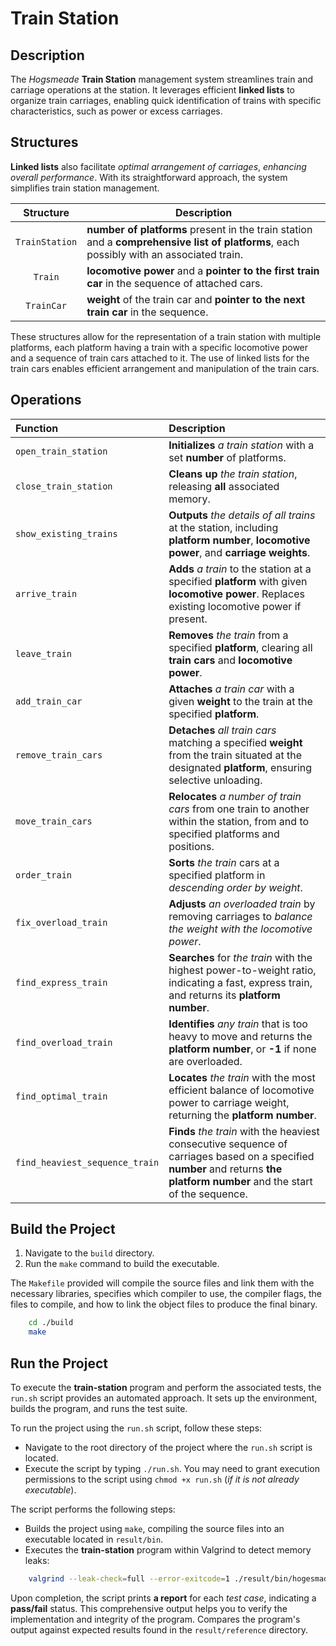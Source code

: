 # Train Station

## Description

The *Hogsmeade* **Train Station** management system streamlines train and carriage operations at the station. It leverages efficient **linked lists** to organize train carriages, enabling quick identification of trains with specific characteristics, such as power or excess carriages.

## Structures

**Linked lists** also facilitate *optimal arrangement of carriages*, *enhancing overall performance*. With its straightforward approach, the system simplifies train station management.

| Structure    | Description                                                   |
|:------------:|---------------------------------------------------------------|
| `TrainStation` | **number of platforms** present in the train station and a **comprehensive list of platforms**, each possibly with an associated train. |
| `Train`      | **locomotive power** and a **pointer to the first train car** in the sequence of attached cars. |
| `TrainCar`   | **weight** of the train car and **pointer to the next train car** in the sequence. |

These structures allow for the representation of a train station with multiple platforms, each platform having a train with a specific locomotive power and a sequence of train cars attached to it. The use of linked lists for the train cars enables efficient arrangement and manipulation of the train cars.

## Operations

| **Function**                       | **Description** |
|:-----------------------------------|:----------------|
| `open_train_station`               | **Initializes** *a train station* with a set **number** of platforms. |
| `close_train_station`              | **Cleans up** *the train station*, releasing **all** associated memory. |
| `show_existing_trains`             | **Outputs** *the details of all trains* at the station, including **platform number**, **locomotive power**, and **carriage weights**. |
| `arrive_train`                     | **Adds** *a train* to the station at a specified **platform** with given **locomotive power**. Replaces existing locomotive power if present. |
| `leave_train`                      | **Removes** *the train* from a specified **platform**, clearing all **train cars** and **locomotive power**. |
| `add_train_car`                    | **Attaches** *a train car* with a given **weight** to the train at the specified **platform**. |
| `remove_train_cars`                | **Detaches** *all train cars* matching a specified **weight** from the train situated at the designated **platform**, ensuring selective unloading. |
| `move_train_cars`                  | **Relocates** *a number of train cars* from one train to another within the station, from and to specified platforms and positions. |
| `order_train`                      | **Sorts** *the train* cars at a specified platform in *descending order by weight*. |
| `fix_overload_train`               | **Adjusts** *an overloaded train* by removing carriages to *balance the weight with the locomotive power*. |
| `find_express_train`               | **Searches** for *the train* with the highest power-to-weight ratio, indicating a fast, express train, and returns its **platform number**. |
| `find_overload_train`              | **Identifies** *any train* that is too heavy to move and returns the **platform number**, or **-1** if none are overloaded. |
| `find_optimal_train`               | **Locates** *the train* with the most efficient balance of locomotive power to carriage weight, returning the **platform number**. |
| `find_heaviest_sequence_train`     | **Finds** *the train* with the heaviest consecutive sequence of carriages based on a specified **number** and returns **the platform number** and the start of the sequence. |

## Build the Project

1. Navigate to the `build` directory.
2. Run the `make` command to build the executable.

The `Makefile` provided will compile the source files and link them with the necessary libraries, specifies which compiler to use, the compiler flags, the files to compile, and how to link the object files to produce the final binary.

```bash
    cd ./build
    make
```

## Run the Project

To execute the **train-station** program and perform the associated tests, the `run.sh` script provides an automated approach. It sets up the environment, builds the program, and runs the test suite.

To run the project using the `run.sh` script, follow these steps:

- Navigate to the root directory of the project where the `run.sh` script is located.
- Execute the script by typing `./run.sh`. You may need to grant execution permissions to the script using `chmod +x run.sh` (*if it is not already executable*).

The script performs the following steps:

- Builds the project using `make`, compiling the source files into an executable located in `result/bin`.
- Executes the **train-station** program within Valgrind to detect memory leaks:

```bash
    valgrind --leak-check=full --error-exitcode=1 ./result/bin/hogesmade
```

Upon completion, the script prints **a report** for each *test case*, indicating a **pass/fail** status. This comprehensive output helps you to verify the implementation and integrity of the program. Compares the program's output against expected results found in the `result/reference` directory.
